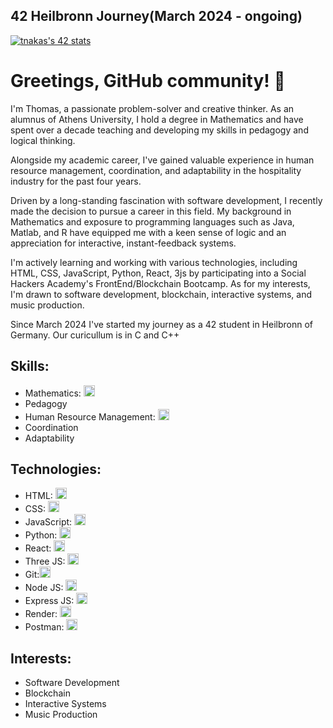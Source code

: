 ## 42 Heilbronn Journey(March 2024 - ongoing)
[![tnakas's 42 stats](https://badge.mediaplus.ma/colorfulwaves/tnakas?1337Badge=off)](https://github.com/oakoudad/badge42)
# Greetings, GitHub community! 👋

I'm Thomas, a passionate problem-solver and creative thinker. As an alumnus of Athens University, I hold a degree in Mathematics and have spent over a decade teaching and developing my skills in pedagogy and logical thinking.

Alongside my academic career, I've gained valuable experience in human resource management, coordination, and adaptability in the hospitality industry for the past four years.

Driven by a long-standing fascination with software development, I recently made the decision to pursue a career in this field. My background in Mathematics and exposure to programming languages such as Java, Matlab, and R have equipped me with a keen sense of logic and an appreciation for interactive, instant-feedback systems.

I'm actively learning and working with various technologies, including HTML, CSS, JavaScript, Python, React, 3js by participating into a Social Hackers Academy's FrontEnd/Blockchain  Bootcamp. As for my interests, I'm drawn to software development, blockchain, interactive systems, and music production.

Since March 2024 I've started my journey as a 42 student in Heilbronn of Germany. Our curicullum is in C and C++

## Skills:

- Mathematics: <img src="https://upload.wikimedia.org/wikipedia/commons/thumb/f/fd/Math_2.png/640px-Math_2.png" width="18px" height="18px"/>
- Pedagogy
- Human Resource Management: <img src="https://upload.wikimedia.org/wikipedia/commons/thumb/b/b0/Human_resources.png/640px-Human_resources.png" width="18px" height="18px"/>
- Coordination
- Adaptability

## Technologies:

- HTML: <img src="https://upload.wikimedia.org/wikipedia/commons/3/38/HTML5_Badge.svg" width="18px" height="18px"/>
- CSS: <img src="https://upload.wikimedia.org/wikipedia/commons/d/d5/CSS3_logo_and_wordmark.svg" width="18px" height="18px"/>
- JavaScript: <img src="https://upload.wikimedia.org/wikipedia/commons/6/6a/JavaScript-logo.png" width="18px" height="18px"/>
- Python: <img src="https://upload.wikimedia.org/wikipedia/commons/0/0a/Python.svg" width="18px" height="18px"/>
- React: <img src="https://upload.wikimedia.org/wikipedia/commons/a/a7/React-icon.svg" width="18px" height="18px"/>
- Three JS: <img src="https://upload.wikimedia.org/wikipedia/commons/thumb/3/3f/Three.js_Icon.svg/512px-Three.js_Icon.svg.png?20211115112438" width="18px" height="18px"/>
- Git:<img src="https://upload.wikimedia.org/wikipedia/commons/thumb/0/03/Git_format.png/640px-Git_format.png" width="18px" height="18px"/>
- Node JS: <img src="https://upload.wikimedia.org/wikipedia/commons/thumb/7/70/Font_Awesome_5_brands_node-js.svg/640px-Font_Awesome_5_brands_node-js.svg.png" width="18px" height="18px"/>
- Express JS: <img src="https://upload.wikimedia.org/wikipedia/commons/6/64/Expressjs.png" width="18px" height="18px"/>
- Render: <img src="https://intellyx.com/wp-content/uploads/2019/08/Render-cloud-intellyx-BC-logo-300x157.png" width="18px" height="18px"/>
- Postman: <img src="https://cdn.worldvectorlogo.com/logos/postman.svg" width="18px" height="18px"/>

## Interests:

- Software Development
- Blockchain
- Interactive Systems
- Music Production
